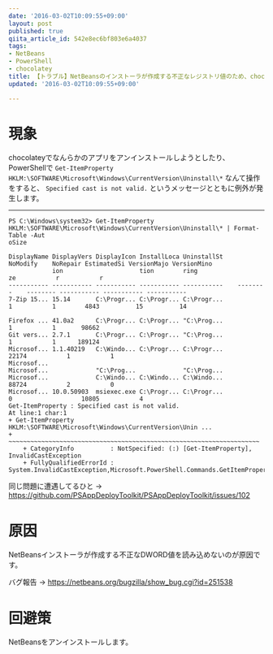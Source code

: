 ```yaml
---
date: '2016-03-02T10:09:55+09:00'
layout: post
published: true
qiita_article_id: 542e8ec6bf803e6a4037
tags:
- NetBeans
- PowerShell
- chocolatey
title: 【トラブル】NetBeansのインストーラが作成する不正なレジストリ値のため、chocolateyのアンインストール操作が失敗する
updated: '2016-03-02T10:09:55+09:00'

---
```

# 現象  
  
chocolateyでなんらかのアプリをアンインストールしようとしたり、PowerShellで `Get-ItemProperty HKLM:\SOFTWARE\Microsoft\Windows\CurrentVersion\Uninstall\*` なんて操作をすると、 `Specified cast is not valid.` というメッセージとともに例外が発生します。  
  
****  
```ps1:
PS C:\Windows\system32> Get-ItemProperty HKLM:\SOFTWARE\Microsoft\Windows\CurrentVersion\Uninstall\* | Format-Table -Aut
oSize

DisplayName DisplayVers DisplayIcon InstallLoca UninstallSt    NoModify    NoRepair EstimatedSi VersionMajo VersionMino
            ion                     tion        ring                                         ze           r           r
----------- ----------- ----------- ----------- -----------    --------    -------- ----------- ----------- -----------
7-Zip 15... 15.14       C:\Progr... C:\Progr... C:\Progr...           1           1        4843          15          14

Firefox ... 41.0a2      C:\Progr... C:\Progr... "C:\Prog...           1           1       98662
Git vers... 2.7.1       C:\Progr... C:\Progr... "C:\Prog...           1           1      189124
Microsof... 1.1.40219   C:\Windo... C:\Progr... C:\Progr...                               22174           1           1
Microsof...
Microsof...             "C:\Prog...             "C:\Prog...
Microsof...             C:\Windo... C:\Windo... C:\Windo...                               88724           2           0
Microsof... 10.0.50903  msiexec.exe C:\Progr... C:\Progr...           0                   10805           4
Get-ItemProperty : Specified cast is not valid.
At line:1 char:1
+ Get-ItemProperty HKLM:\SOFTWARE\Microsoft\Windows\CurrentVersion\Unin ...
+ ~~~~~~~~~~~~~~~~~~~~~~~~~~~~~~~~~~~~~~~~~~~~~~~~~~~~~~~~~~~~~~~~~~~~~
    + CategoryInfo          : NotSpecified: (:) [Get-ItemProperty], InvalidCastException
    + FullyQualifiedErrorId : System.InvalidCastException,Microsoft.PowerShell.Commands.GetItemPropertyCommand
```  
  
  
同じ問題に遭遇してるひと → https://github.com/PSAppDeployToolkit/PSAppDeployToolkit/issues/102  
  
  
# 原因  
  
NetBeansインストーラが作成する不正なDWORD値を読み込めないのが原因です。  
  
バグ報告 → https://netbeans.org/bugzilla/show_bug.cgi?id=251538  
  
  
# 回避策  
  
NetBeansをアンインストールします。  
  

